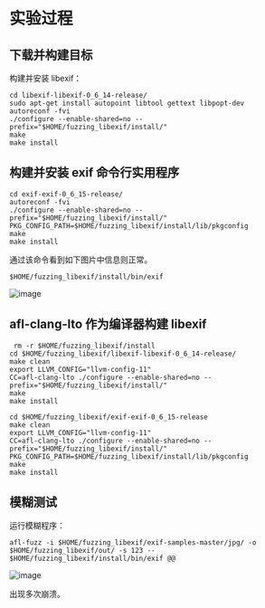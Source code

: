 实验过程
==

下载并构建目标
--

构建并安装 libexif：
```
cd libexif-libexif-0_6_14-release/
sudo apt-get install autopoint libtool gettext libpopt-dev
autoreconf -fvi
./configure --enable-shared=no --prefix="$HOME/fuzzing_libexif/install/"
make
make install
```

构建并安装 exif 命令行实用程序
--

```
cd exif-exif-0_6_15-release/
autoreconf -fvi
./configure --enable-shared=no --prefix="$HOME/fuzzing_libexif/install/" PKG_CONFIG_PATH=$HOME/fuzzing_libexif/install/lib/pkgconfig
make
make install
```

通过该命令看到如下图片中信息则正常。<br>

```
$HOME/fuzzing_libexif/install/bin/exif
```
![image](https://github.com/xhsy0314/Task/assets/84487619/a3588ed0-35ef-46a4-9ca1-10d2fd1d1a76)

 afl-clang-lto 作为编译器构建 libexif
 --

```
 rm -r $HOME/fuzzing_libexif/install
cd $HOME/fuzzing_libexif/libexif-libexif-0_6_14-release/
make clean
export LLVM_CONFIG="llvm-config-11"
CC=afl-clang-lto ./configure --enable-shared=no --prefix="$HOME/fuzzing_libexif/install/"
make
make install
```

```
cd $HOME/fuzzing_libexif/exif-exif-0_6_15-release
make clean
export LLVM_CONFIG="llvm-config-11"
CC=afl-clang-lto ./configure --enable-shared=no --prefix="$HOME/fuzzing_libexif/install/" PKG_CONFIG_PATH=$HOME/fuzzing_libexif/install/lib/pkgconfig
make
make install
```

模糊测试
--

运行模糊程序：<br>

```
afl-fuzz -i $HOME/fuzzing_libexif/exif-samples-master/jpg/ -o $HOME/fuzzing_libexif/out/ -s 123 -- $HOME/fuzzing_libexif/install/bin/exif @@
```

![image](https://github.com/xhsy0314/Task/assets/84487619/f71d33d0-9542-493b-892c-0f260c3d6342)

出现多次崩溃。

